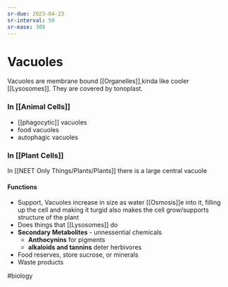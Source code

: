 ```yaml
---
sr-due: 2023-04-23
sr-interval: 50
sr-ease: 309
---
```

# Vacuoles

Vacuoles are membrane bound [[Organelles]],kinda like cooler [[Lysosomes]].
They are covered by tonoplast.
### In [[Animal Cells]]
- [[phagocytic]] vacuoles
- food vacuoles
- autophagic vacuoles
### In [[Plant Cells]]
In [[NEET Only Things/Plants/Plants]] there is a large central vacuole
#### Functions
- Support, Vacuoles increase in size as water [[Osmosis]]e into it, filling up the cell and making it turgid
  also makes the cell grow/supports structure of the plant
- Does things that [[Lysosomes]] do
- **Secondary Metabolites** - unnessential chemicals
	- **Anthocynins** for pigments
	- **alkaloids and tannins** deter herbivores
- Food reserves, store sucrose, or minerals
- Waste products

#biology 